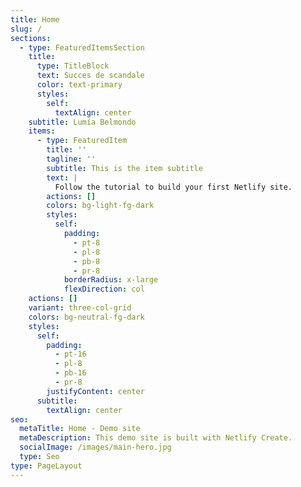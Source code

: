 ```yaml
---
title: Home
slug: /
sections:
  - type: FeaturedItemsSection
    title:
      type: TitleBlock
      text: Succes de scandale
      color: text-primary
      styles:
        self:
          textAlign: center
    subtitle: Lumía Belmondo
    items:
      - type: FeaturedItem
        title: ''
        tagline: ''
        subtitle: This is the item subtitle
        text: |
          Follow the tutorial to build your first Netlify site.
        actions: []
        colors: bg-light-fg-dark
        styles:
          self:
            padding:
              - pt-8
              - pl-8
              - pb-8
              - pr-8
            borderRadius: x-large
            flexDirection: col
    actions: []
    variant: three-col-grid
    colors: bg-neutral-fg-dark
    styles:
      self:
        padding:
          - pt-16
          - pl-8
          - pb-16
          - pr-8
        justifyContent: center
      subtitle:
        textAlign: center
seo:
  metaTitle: Home - Demo site
  metaDescription: This demo site is built with Netlify Create.
  socialImage: /images/main-hero.jpg
  type: Seo
type: PageLayout
---
```

